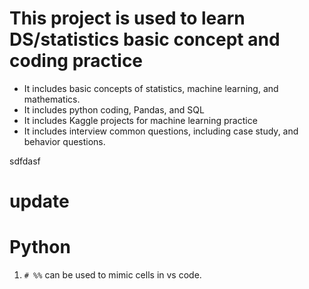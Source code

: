 # This project is used to learn DS/statistics basic concept and coding practice

- It includes basic concepts of statistics, machine learning, and mathematics.
- It includes python coding, Pandas, and SQL
- It includes Kaggle projects for machine learning practice
- It includes interview common questions, including case study, and behavior questions.

sdfdasf


# update

# Python
1. `# %%` can be used to mimic cells in vs code.